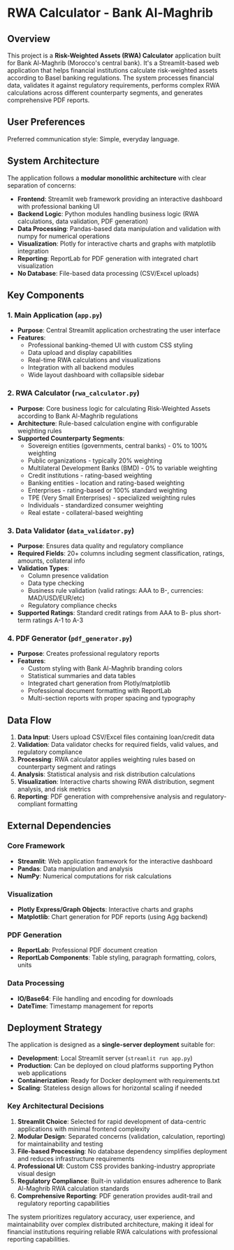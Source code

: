 # RWA Calculator - Bank Al-Maghrib

## Overview

This project is a **Risk-Weighted Assets (RWA) Calculator** application built for Bank Al-Maghrib (Morocco's central bank). It's a Streamlit-based web application that helps financial institutions calculate risk-weighted assets according to Basel banking regulations. The system processes financial data, validates it against regulatory requirements, performs complex RWA calculations across different counterparty segments, and generates comprehensive PDF reports.

## User Preferences

Preferred communication style: Simple, everyday language.

## System Architecture

The application follows a **modular monolithic architecture** with clear separation of concerns:

- **Frontend**: Streamlit web framework providing an interactive dashboard with professional banking UI
- **Backend Logic**: Python modules handling business logic (RWA calculations, data validation, PDF generation)
- **Data Processing**: Pandas-based data manipulation and validation with numpy for numerical operations
- **Visualization**: Plotly for interactive charts and graphs with matplotlib integration
- **Reporting**: ReportLab for PDF generation with integrated chart visualization
- **No Database**: File-based data processing (CSV/Excel uploads)

## Key Components

### 1. Main Application (`app.py`)
- **Purpose**: Central Streamlit application orchestrating the user interface
- **Features**: 
  - Professional banking-themed UI with custom CSS styling
  - Data upload and display capabilities
  - Real-time RWA calculations and visualizations
  - Integration with all backend modules
  - Wide layout dashboard with collapsible sidebar

### 2. RWA Calculator (`rwa_calculator.py`)
- **Purpose**: Core business logic for calculating Risk-Weighted Assets according to Bank Al-Maghrib regulations
- **Architecture**: Rule-based calculation engine with configurable weighting rules
- **Supported Counterparty Segments**:
  - Sovereign entities (governments, central banks) - 0% to 100% weighting
  - Public organizations - typically 20% weighting
  - Multilateral Development Banks (BMD) - 0% to variable weighting
  - Credit institutions - rating-based weighting
  - Banking entities - location and rating-based weighting
  - Enterprises - rating-based or 100% standard weighting
  - TPE (Very Small Enterprises) - specialized weighting rules
  - Individuals - standardized consumer weighting
  - Real estate - collateral-based weighting

### 3. Data Validator (`data_validator.py`)
- **Purpose**: Ensures data quality and regulatory compliance
- **Required Fields**: 20+ columns including segment classification, ratings, amounts, collateral info
- **Validation Types**:
  - Column presence validation
  - Data type checking
  - Business rule validation (valid ratings: AAA to B-, currencies: MAD/USD/EUR/etc)
  - Regulatory compliance checks
- **Supported Ratings**: Standard credit ratings from AAA to B- plus short-term ratings A-1 to A-3

### 4. PDF Generator (`pdf_generator.py`)
- **Purpose**: Creates professional regulatory reports
- **Features**:
  - Custom styling with Bank Al-Maghrib branding colors
  - Statistical summaries and data tables
  - Integrated chart generation from Plotly/matplotlib
  - Professional document formatting with ReportLab
  - Multi-section reports with proper spacing and typography

## Data Flow

1. **Data Input**: Users upload CSV/Excel files containing loan/credit data
2. **Validation**: Data validator checks for required fields, valid values, and regulatory compliance
3. **Processing**: RWA calculator applies weighting rules based on counterparty segment and ratings
4. **Analysis**: Statistical analysis and risk distribution calculations
5. **Visualization**: Interactive charts showing RWA distribution, segment analysis, and risk metrics
6. **Reporting**: PDF generation with comprehensive analysis and regulatory-compliant formatting

## External Dependencies

### Core Framework
- **Streamlit**: Web application framework for the interactive dashboard
- **Pandas**: Data manipulation and analysis
- **NumPy**: Numerical computations for risk calculations

### Visualization
- **Plotly Express/Graph Objects**: Interactive charts and graphs
- **Matplotlib**: Chart generation for PDF reports (using Agg backend)

### PDF Generation
- **ReportLab**: Professional PDF document creation
- **ReportLab Components**: Table styling, paragraph formatting, colors, units

### Data Processing
- **IO/Base64**: File handling and encoding for downloads
- **DateTime**: Timestamp management for reports

## Deployment Strategy

The application is designed as a **single-server deployment** suitable for:

- **Development**: Local Streamlit server (`streamlit run app.py`)
- **Production**: Can be deployed on cloud platforms supporting Python web applications
- **Containerization**: Ready for Docker deployment with requirements.txt
- **Scaling**: Stateless design allows for horizontal scaling if needed

### Key Architectural Decisions

1. **Streamlit Choice**: Selected for rapid development of data-centric applications with minimal frontend complexity
2. **Modular Design**: Separated concerns (validation, calculation, reporting) for maintainability and testing
3. **File-based Processing**: No database dependency simplifies deployment and reduces infrastructure requirements
4. **Professional UI**: Custom CSS provides banking-industry appropriate visual design
5. **Regulatory Compliance**: Built-in validation ensures adherence to Bank Al-Maghrib RWA calculation standards
6. **Comprehensive Reporting**: PDF generation provides audit-trail and regulatory reporting capabilities

The system prioritizes regulatory accuracy, user experience, and maintainability over complex distributed architecture, making it ideal for financial institutions requiring reliable RWA calculations with professional reporting capabilities.